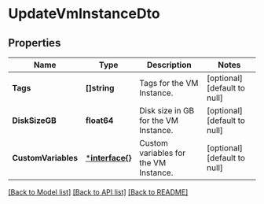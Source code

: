 # UpdateVmInstanceDto

## Properties
Name | Type | Description | Notes
------------ | ------------- | ------------- | -------------
**Tags** | **[]string** | Tags for the VM Instance. | [optional] [default to null]
**DiskSizeGB** | **float64** | Disk size in GB for the VM Instance. | [optional] [default to null]
**CustomVariables** | [***interface{}**](interface{}.md) | Custom variables for the VM Instance. | [optional] [default to null]

[[Back to Model list]](../README.md#documentation-for-models) [[Back to API list]](../README.md#documentation-for-api-endpoints) [[Back to README]](../README.md)

